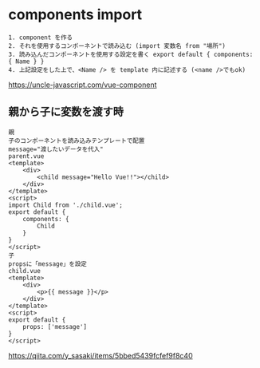 # components import
```
1. component を作る
2. それを使用するコンポーネントで読み込む (import 変数名 from "場所")
3. 読み込んだコンポーネントを使用する設定を書く export default { components: { Name } }
4. 上記設定をした上で、<Name /> を template 内に記述する (<name />でもok)
```
https://uncle-javascript.com/vue-component

## 親から子に変数を渡す時

```
親
子のコンポーネントを読み込みテンプレートで配置
message="渡したいデータを代入"
parent.vue
<template>
    <div>
        <child message="Hello Vue!!"></child>
    </div>
</template>
<script>
import Child from './child.vue';
export default {
    components: {
        Child
    }
}
</script>
子
propsに「message」を設定
child.vue
<template>
    <div>
        <p>{{ message }}</p>
    </div>
</template>
<script>
export default {
    props: ['message']
}
</script>
```
https://qiita.com/y_sasaki/items/5bbed5439fcfef9f8c40
